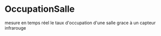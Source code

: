 # OccupationSalle
mesure en temps réel le taux d'occupation d'une salle grace à un capteur infrarouge
